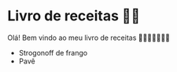 # Livro de receitas 👩‍🍳

Olá! Bem vindo ao meu livro de receitas 🍖🥗🍿🍕🌭🍤🎂

- Strogonoff de frango
- Pavê
